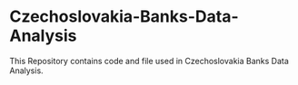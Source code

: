 # Czechoslovakia-Banks-Data-Analysis
This Repository contains code and file used in Czechoslovakia Banks Data Analysis. 
